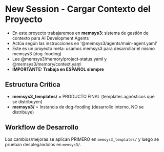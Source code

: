 # New Session - Cargar Contexto del Proyecto

- En este proyecto trabajaremos en **memsys3**: sistema de gestión de contexto para AI Development Agents
- Actúa según las instrucciones en '@memsys3/agents/main-agent.yaml'
- Este es un proyecto meta: usamos memsys3 para desarrollar el mismo memsys3 (dog-fooding)
- Lee @memsys3/memory/project-status.yaml y @memsys3/memory/context.yaml
- **IMPORTANTE: Trabaja en ESPAÑOL siempre**

## Estructura Crítica

- **memsys3_templates/** = PRODUCTO FINAL (templates agnósticos que se distribuyen)
- **memsys3/** = Instancia de dog-fooding (desarrollo interno, NO se distribuye)

## Workflow de Desarrollo

Los cambios/mejoras se aplican PRIMERO en `memsys3_templates/` y luego se prueban desplegándolos en `memsys3/`.
